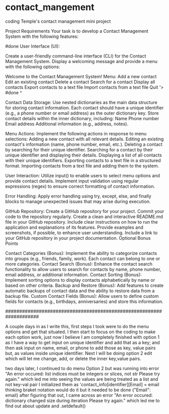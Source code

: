 # contact_mangement
coding Temple's contact management mini project

Project Requirements
Your task is to develop a Contact Management System with the following features:

#done 
User Interface (UI):

Create a user-friendly command-line interface (CLI) for the Contact Management System.
Display a welcoming message and provide a menu with the following options:

Welcome to the Contact Management System! Menu:
Add a new contact
Edit an existing contact
Delete a contact
Search for a contact
Display all contacts
Export contacts to a text file
Import contacts from a text file
Quit
'>
#done ^

Contact Data Storage:
Use nested dictionaries as the main data structure for storing contact information.
Each contact should have a unique identifier (e.g., a phone number or email address) as the outer dictionary key.
Store contact details within the inner dictionary, including:
Name
Phone number
Email address
Additional information (e.g., address, notes).



Menu Actions:
Implement the following actions in response to menu selections:
Adding a new contact with all relevant details.
Editing an existing contact's information (name, phone number, email, etc.).
Deleting a contact by searching for their unique identifier.
Searching for a contact by their unique identifier and displaying their details.
Displaying a list of all contacts with their unique identifiers.
Exporting contacts to a text file in a structured format.
Importing contacts from a text file and adding them to the system.



User Interaction:
Utilize input() to enable users to select menu options and provide contact details.
Implement input validation using regular expressions (regex) to ensure correct formatting of contact information.



Error Handling:
Apply error handling using try, except, else, and finally blocks to manage unexpected issues that may arise during execution.


GitHub Repository:
Create a GitHub repository for your project.
Commit your code to the repository regularly.
Create a clean and interactive README.md file in your GitHub repository.
Include clear instructions on how to run the application and explanations of its features.
Provide examples and screenshots, if possible, to enhance user understanding.
Include a link to your GitHub repository in your project documentation.
Optional Bonus Points


Contact Categories (Bonus): Implement the ability to categorize contacts into groups (e.g., friends, family, work). Each contact can belong to one or more categories.
Contact Search (Bonus): Enhance the contact search functionality to allow users to search for contacts by name, phone number, email address, or additional information.
Contact Sorting (Bonus): Implement sorting options to display contacts alphabetically by name or based on other criteria.
Backup and Restore (Bonus): Add features to create automatic backups of contact data and the ability to restore data from a backup file.
Custom Contact Fields (Bonus): Allow users to define custom fields for contacts (e.g., birthdays, anniversaries) and store this information.



####################################################################

A couple days in as I write this, first steps I took were to do the menu options and get that situated. I then start to focus on the coding to make each option work, just now I believe I am completely finished with option 1 as I have a way to get input on unique identifier and add that as a key; and then ask input on name, email, or phone to add those as key, value pairs but, as values inside unique identifier. Next I will be doing option 2 edit which will let me change, add, or delete the inner key,value pairs.




two days later, I continued to do menu Option 2 but was running into error "An error occured: list indices must be integers or slices, not str Please try again." which led me into seeing the values are being treated as a list and not key-val pair I initialized them as 'contact_info[identifier][Email] = email thinking braket notation would do it but it needed to be done {"Email": email} after figuring that out, I came across an error "An error occured: dictionary changed size during iteration Please try again." which led me to find out about update and .setdefault()

